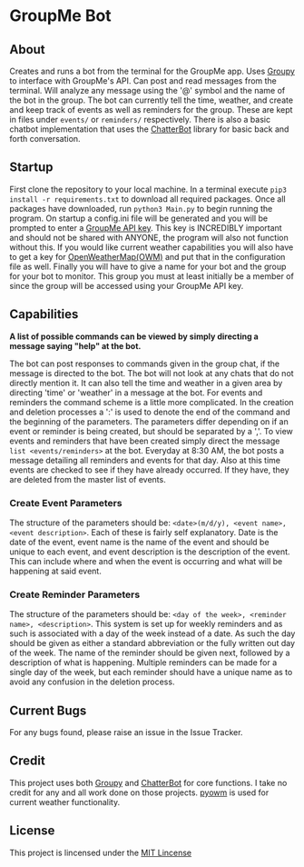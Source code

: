 # GroupMe Bot

## About

Creates and runs a bot from the terminal for the GroupMe app. Uses [Groupy](https://github.com/rhgrant10/Groupy)
to interface with GroupMe's API. Can post and read messages from the terminal.
Will analyze any message using the '@' symbol and the name of the bot in the
group. The bot can currently tell the time, weather, and create and keep track
of events as well as reminders for the group. These are kept in files under
`events/` or `reminders/` respectively. There is also a basic chatbot
implementation that uses the [ChatterBot](https://github.com/gunthercox/ChatterBot)
library for basic back and forth conversation.

## Startup

First clone the repository to your local machine. In a terminal execute
`pip3 install -r requirements.txt` to download all required packages. Once all
packages have downloaded, run `python3 Main.py` to begin running the program. On
startup a config.ini file will be generated and you will be prompted to enter a
[GroupMe API key](https://dev.groupme.com/). This key is INCREDIBLY important
and should not be shared with ANYONE, the program will also not function without
this. If you would like current weather capabilities you will also have to get
a key for [OpenWeatherMap(OWM)](https://home.openweathermap.org/) and put that
in the configuration file as well. Finally you will have to give a name for your
bot and the group for your bot to monitor. This group you must at least initially
be a member of since the group will be accessed using your GroupMe API key.

## Capabilities

**A list of possible commands can be viewed by simply directing a message saying
"help" at the bot.**

The bot can post responses to commands given in the group chat, if the message
is directed to the bot. The bot will not look at any chats that do not directly
mention it. It can also tell the time and weather in a given area by directing
'time' or 'weather' in a message at the bot. For events and reminders the
command scheme is a little more complicated. In the creation and deletion
processes a ':' is used to denote the end of the command and the beginning of
the parameters. The parameters differ depending on if an event or reminder is
being created, but should be separated by a ','. To view events and reminders
that have been created simply direct the message `list <events/reminders>` at
the bot. Everyday at 8:30 AM, the bot posts a message detailing all reminders
and events for that day. Also at this time events are checked to see if they
have already occurred. If they have, they are deleted from the  master list of
events.

### Create Event Parameters

The structure of the parameters should be: `<date>(m/d/y), <event name>, <event description>`.
Each of these is fairly self explanatory. Date is the date of the event, event
name is the name of the event and should be unique to each event, and event
description is the description of the event. This can include where and when the
event is occurring and what will be happening at said event.

### Create Reminder Parameters

The structure of the parameters should be: `<day of the week>, <reminder name>, <description>`.
This system is set up for weekly reminders and as such is associated with a day
of the week instead of a date. As such the day should be given as either a
standard abbreviation or the fully written out day of the week. The name of the
reminder should be given next, followed by a description of what is happening.
Multiple reminders can be made for a single day of the week, but each reminder
should have a unique name as to avoid any confusion in the deletion process.

## Current Bugs

For any bugs found, please raise an issue in the Issue Tracker.

## Credit

This project uses both [Groupy](https://github.com/rhgrant10/Groupy) and
[ChatterBot](https://github.com/gunthercox/ChatterBot) for core functions.
I take no credit for any and all work done on those projects. [pyowm](https://github.com/csparpa/pyowm)
is used for current weather functionality.

## License

This project is lincensed under the [MIT Lincense](https://opensource.org/licenses/MIT)
